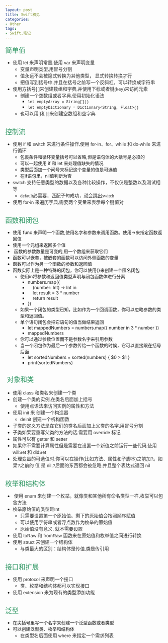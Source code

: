 ```yaml
---
layout: post
title: Swift初见
categories:
- Other
tags:
- Swift,笔记
---
```


<?xml version="1.0" encoding="UTF-8" standalone="no"?>
<!DOCTYPE html PUBLIC "-//W3C//DTD XHTML 1.0 Transitional//EN" "http://www.w3.org/TR/xhtml1/DTD/xhtml1-transitional.dtd">
<html><head><meta http-equiv="Content-Type" content="text/html; charset=UTF-8"/><meta name="exporter-version" content="Evernote Mac 6.0.11 (451580)"/><meta name="altitude" content="26"/><meta name="author" content="tanysang@gmail.com"/><meta name="created" content="2015-06-15 13:08:58 +0000"/><meta name="latitude" content="31.82883374445984"/><meta name="longitude" content="117.3008767925865"/><meta name="source" content="desktop.mac"/><meta name="updated" content="2015-06-17 03:44:59 +0000"/><title>Swift初见</title></head><body>
<div><span style="font-size: 16.000000pt; font-family: '宋体'; color: rgb(20.000000%, 60.000000%, 40.000000%)">简单值</span><br/></div>
<ul>
<li><span style="font-size: 11.000000pt; font-family: '宋体'; color: rgb(20.000000%, 20.000000%, 20.000000%)">使用</span> <span style="font-size: 11.000000pt; font-family: 'Helvetica'; color: rgb(20.000000%, 20.000000%, 20.000000%)">let</span> <span style="font-size: 11.000000pt; font-family: '宋体'; color: rgb(20.000000%, 20.000000%, 20.000000%)">来声明常量,使用</span> <span style="font-size: 11.000000pt; font-family: 'Helvetica'; color: rgb(20.000000%, 20.000000%, 20.000000%)">var</span> <span style="font-size: 11.000000pt; font-family: '宋体'; color: rgb(20.000000%, 20.000000%, 20.000000%)">来声明变量</span></li>
<li style="display:inline;list-style:none;">
<ul>
<li><span style="font-size: 11.000000pt; font-family: '宋体'; color: rgb(20.000000%, 20.000000%, 20.000000%)">变量声明类型,用冒号分割</span></li>
<li><span style="color: rgb(51, 51, 51);"><span style="font-size: 11pt;"><span style="font-family: 宋体;">值永远不会被隐式转换为其他类型</span></span></span>， <span style="font-size: 11.000000pt; font-family: '宋体'; color: rgb(20.000000%, 20.000000%, 20.000000%)">显式转换转换才行</span></li>
<li><span style="font-size: 11.000000pt; font-family: '宋体'; color: rgb(20.000000%, 20.000000%, 20.000000%)">把值写到括号中,并且在括号之前写一个反斜杠，可以转换成字符串</span></li>
</ul>
</li>
<li><span style="font-size: 11.000000pt; font-family: '宋体'; color: rgb(20.000000%, 20.000000%, 20.000000%)">使用方括号</span><span style="font-size: 11.000000pt; font-family: 'Helvetica'; color: rgb(20.000000%, 20.000000%, 20.000000%)">[ ]</span><span style="font-size: 11.000000pt; font-family: '宋体'; color: rgb(20.000000%, 20.000000%, 20.000000%)">来创建数组和字典,并使用下标或者键(</span><span style="font-size: 11.000000pt; font-family: 'Helvetica'; color: rgb(20.000000%, 20.000000%, 20.000000%)">key</span><span style="font-size: 11.000000pt; font-family: '宋体'; color: rgb(20.000000%, 20.000000%, 20.000000%)">)来访问元素</span></li>
<li style="display:inline;list-style:none;">
<ul>
<li><span style="font-size: 11.000000pt; font-family: '宋体'; color: rgb(20.000000%, 20.000000%, 20.000000%); background-color: rgb(100.000000%, 100.000000%, 100.000000%)">创建一个空数组或者字典,使用初始化语法</span></li>
<li style="display:inline;list-style:none;">
<ul>
<li><span style="font-size: 9.000000pt; font-family: 'Courier New'">let emptyArray = String[]()</span></li>
<li><span style="font-size: 9.000000pt; font-family: 'Courier New'">let emptyDictionary = Dictionary&lt;String, Float&gt;()</span><br/></li>
</ul>
</li>
<li>也<span style="font-size: 11.000000pt; font-family: '宋体'; color: rgb(20.000000%, 20.000000%, 20.000000%)">可以用</span><span style="font-size: 11.000000pt; font-family: 'Helvetica'; color: rgb(20.000000%, 20.000000%, 20.000000%)">[]</span><span style="font-size: 11.000000pt; font-family: '宋体'; color: rgb(20.000000%, 20.000000%, 20.000000%)">和</span><span style="font-size: 11.000000pt; font-family: 'Helvetica'; color: rgb(20.000000%, 20.000000%, 20.000000%)">[:]</span><span style="font-size: 11.000000pt; font-family: '宋体'; color: rgb(20.000000%, 20.000000%, 20.000000%)">来创建空数组和空字典</span></li>
</ul>
</li>
</ul>
<div><br/></div>
<div><span style="font-size: 16.000000pt; font-family: '宋体'; color: rgb(20.000000%, 60.000000%, 40.000000%)">控制流</span></div>
<ul>
<li><span style="font-size: 11.000000pt; font-family: '宋体'; color: rgb(20.000000%, 20.000000%, 20.000000%)">使用</span> <span style="font-size: 11.000000pt; font-family: 'Helvetica'; color: rgb(20.000000%, 20.000000%, 20.000000%)">if</span> <span style="font-size: 11.000000pt; font-family: '宋体'; color: rgb(20.000000%, 20.000000%, 20.000000%)">和</span> <span style="font-size: 11.000000pt; font-family: 'Helvetica'; color: rgb(20.000000%, 20.000000%, 20.000000%)">switch</span> <span style="font-size: 11.000000pt; font-family: '宋体'; color: rgb(20.000000%, 20.000000%, 20.000000%)">来进行条件操作,使用</span> <span style="font-size: 11.000000pt; font-family: 'Helvetica'; color: rgb(20.000000%, 20.000000%, 20.000000%)">for-in</span><span style="font-size: 11.000000pt; font-family: '宋体'; color: rgb(20.000000%, 20.000000%, 20.000000%)">、</span><span style="font-size: 11.000000pt; font-family: 'Helvetica'; color: rgb(20.000000%, 20.000000%, 20.000000%)">for</span><span style="font-size: 11.000000pt; font-family: '宋体'; color: rgb(20.000000%, 20.000000%, 20.000000%)">、</span><span style="font-size: 11.000000pt; font-family: 'Helvetica'; color: rgb(20.000000%, 20.000000%, 20.000000%)">while</span> <span style="font-size: 11.000000pt; font-family: '宋体'; color: rgb(20.000000%, 20.000000%, 20.000000%)">和</span> <span style="font-size: 11.000000pt; font-family: 'Helvetica'; color: rgb(20.000000%, 20.000000%, 20.000000%)">do-while</span> <span style="font-size: 11.000000pt; font-family: '宋体'; color: rgb(20.000000%, 20.000000%, 20.000000%)">来进行循环</span></li>
<li style="display:inline;list-style:none;">
<ul>
<li>包裹条件和循环变量括号可以省略,但是语句体的大括号是必须的</li>
<li>可以一起使用 if 和 let 来处理值缺失的情况</li>
<li>类型后面加一个问号来标记这个变量的值是可选值</li>
<li>在if语句里，nil值判断为否</li>
</ul>
</li>
<li><span style="font-size: 11.000000pt; font-family: 'Helvetica'; color: rgb(20.000000%, 20.000000%, 20.000000%)">switch</span> <span style="font-size: 11.000000pt; font-family: '宋体'; color: rgb(20.000000%, 20.000000%, 20.000000%)">支持任意类型的数据以及各种比较操作，不仅仅是整数以及测试相等</span></li>
<li style="display:inline;list-style:none;">
<ul>
<li><span style="font-size: 11pt;"><span style="font-family: 宋体;"><span style="color: rgb(51, 51, 51);">default必需要，匹配子句成功，就会跳出switch</span></span></span></li>
</ul>
</li>
<li><span style="font-size: 11.000000pt; font-family: '宋体'; color: rgb(20.000000%, 20.000000%, 20.000000%)">使用</span> <span style="font-size: 11.000000pt; font-family: 'Helvetica'; color: rgb(20.000000%, 20.000000%, 20.000000%)">for-in</span> <span style="font-size: 11.000000pt; font-family: '宋体'; color: rgb(20.000000%, 20.000000%, 20.000000%)">来遍历字典,需要两个变量来表示每个键值对</span></li>
</ul>
<div><br/></div>
<div><span style="font-size: 16pt;"><span style="font-family: 宋体;"><span style="color: rgb(51, 153, 102);">函数和闭包</span></span></span></div>
<ul>
<li>使用 func 来声明一个函数,使用名字和参数来调用函数。使用-&gt;来指定函数返回值</li>
<li>使用一个元组来返回多个值</li>
<li> 函数的参数数量是可变的,用一个数组来获取它们</li>
<li>函数可以嵌套，被嵌套的函数可以访问外侧函数的变量</li>
<li>函数可以作为另一个函数的参数和返回值</li>
<li>函数实际上是一种特殊的闭包，你可以使用{}来创建一个匿名闭包</li>
<li style="display:inline;list-style:none;">
<ul>
<li>使用in将参数和返回值类型声明与闭包函数体进行分离</li>
<li style="display:inline;list-style:none;">
<ul>
<li>numbers.map({</li>
<li>    (number: Int) -&gt; Int in</li>
<li>    let result = 3 * number</li>
<li>    return result</li>
<li>})</li>
</ul>
</li>
<li>如果一个闭包的类型已知，比如作为一个回调函数，你可以忽略参数的类型和返回值。</li>
<li>单个语句闭包会把它语句的值当做结果返回</li>
<li style="display:inline;list-style:none;">
<ul>
<li>let mappedNumbers = numbers.map({ number in 3 * number })</li>
<li>mappedNumbers</li>
</ul>
</li>
<li>你可以通过参数位置而不是参数名字来引用参数</li>
<li>当一个闭包作为最后一个参数传给一个函数的时候，它可以直接跟在括号后面</li>
<li style="display:inline;list-style:none;">
<ul>
<li>let sortedNumbers = sorted(numbers) { $0 &gt; $1 }</li>
<li>print(sortedNumbers)</li>
</ul>
</li>
</ul>
</li>
</ul>
<div><br/></div>
<div><span style="font-size: 16pt;"><span style="font-family: 宋体;"><span style="color: rgb(51, 153, 102);"> </span></span></span><span style="color: rgb(51, 153, 102); font-family: 宋体; font-size: 16pt; line-height: 1.45;">对象和类</span></div>
<ul>
<li>使<span style="font-size: 11.000000pt; font-family: '宋体'; color: rgb(20.000000%, 20.000000%, 20.000000%)">用</span> <span style="font-size: 11.000000pt; font-family: 'Helvetica'; color: rgb(20.000000%, 20.000000%, 20.000000%)">class</span> <span style="font-size: 11.000000pt; font-family: '宋体'; color: rgb(20.000000%, 20.000000%, 20.000000%)">和类名来创建一个类</span></li>
<li><span style="font-size: 11.000000pt; font-family: '宋体'; color: rgb(20.000000%, 20.000000%, 20.000000%)">创建一个类的实例,在类名后面加上括号</span></li>
<li style="display:inline;list-style:none;">
<ul>
<li><span style="font-size: 11.000000pt; font-family: '宋体'; color: rgb(20.000000%, 20.000000%, 20.000000%)">使用点语法来访问实例的属性和方法</span></li>
</ul>
</li>
<li><span style="font-size: 11.000000pt; font-family: '宋体'; color: rgb(20.000000%, 20.000000%, 20.000000%)">使用</span> <span style="font-size: 11.000000pt; font-family: 'Helvetica'; color: rgb(20.000000%, 20.000000%, 20.000000%)">init</span> <span style="font-size: 11.000000pt; font-family: '宋体'; color: rgb(20.000000%, 20.000000%, 20.000000%)">来 创建一个构造器</span></li>
<li style="display:inline;list-style:none;">
<ul>
<li><span style="font-size: 11.000000pt; font-family: 'Helvetica'; color: rgb(20.000000%, 20.000000%, 20.000000%)">deinit</span> <span style="font-size: 11.000000pt; font-family: '宋体'; color: rgb(20.000000%, 20.000000%, 20.000000%)">创建一个析构函数</span></li>
</ul>
</li>
<li><span style="font-size: 11.000000pt; font-family: '宋体'; color: rgb(20.000000%, 20.000000%, 20.000000%)">子类的定义方法是在它们的类名后面加上父类的名字,用冒号分割</span></li>
<li><span style="font-size: 11.000000pt; font-family: '宋体'; color: rgb(20.000000%, 20.000000%, 20.000000%)">子类如果要重写父类的方法的话,需要用</span> <span style="font-size: 11.000000pt; font-family: 'Helvetica'; color: rgb(20.000000%, 20.000000%, 20.000000%)">override</span> <span style="font-size: 11.000000pt; font-family: '宋体'; color: rgb(20.000000%, 20.000000%, 20.000000%)">标记</span></li>
<li><span style="font-size: 11.000000pt; font-family: '宋体'; color: rgb(20.000000%, 20.000000%, 20.000000%)">属性可以有</span> <span style="font-size: 11.000000pt; font-family: 'Helvetica'; color: rgb(20.000000%, 20.000000%, 20.000000%)">getter</span> <span style="font-size: 11.000000pt; font-family: '宋体'; color: rgb(20.000000%, 20.000000%, 20.000000%)">和</span> <span style="font-size: 11.000000pt; font-family: 'Helvetica'; color: rgb(20.000000%, 20.000000%, 20.000000%)">setter</span></li>
<li><span style="font-size: 11.000000pt; font-family: '宋体'; color: rgb(20.000000%, 20.000000%, 20.000000%)">如果你不需要计算属性但是需要在设置一个新值之前运行一些代码,使用</span> <span style="font-size: 11.000000pt; font-family: 'Helvetica'; color: rgb(20.000000%, 20.000000%, 20.000000%)">willSet</span> <span style="font-size: 11.000000pt; font-family: '宋体'; color: rgb(20.000000%, 20.000000%, 20.000000%)">和</span> <span style="font-size: 11.000000pt; font-family: 'Helvetica'; color: rgb(20.000000%, 20.000000%, 20.000000%)">didSet</span></li>
<li><span style="font-size: 11pt;"><span style="font-family: Helvetica;"><span style="color: rgb(51, 51, 51);">处理变量的可选值时,你可以在操作(比如方法、属性和子脚本)之前加?。如果?之前的 值 是 nil,?后面的东西都会被忽略,并且整个表达式返回 nil</span></span></span></li>
</ul>
<div><br/></div>
<div><span style="font-size: 16.000000pt; font-family: '宋体'; color: rgb(20.000000%, 60.000000%, 40.000000%)">枚举和结构体</span></div>
<ul>
<li><span style="font-size: 11pt;"><span style="font-family: Helvetica;"><span style="color: rgb(51, 51, 51);"> 使用 enum 来创建一个枚举。就像类和其他所有命名类型一样,枚举可以包含方法</span></span></span></li>
<li><span style="font-size: 11pt;"><span style="font-family: Helvetica;"><span style="color: rgb(51, 51, 51);">枚举原始值的类型是Int</span></span></span></li>
<li style="display:inline;list-style:none;">
<ul>
<li><span style="font-size: 11pt;"><span style="font-family: Helvetica;"><span style="color: rgb(51, 51, 51);">只需要设置第一个原始值。剩下的原始值会按照顺序赋值</span></span></span></li>
<li><span style="font-size: 11pt;"><span style="font-family: Helvetica;"><span style="color: rgb(51, 51, 51);">可以使用字符串或者浮点数作为枚举的原始值</span></span></span></li>
<li><span style="font-size: 11pt;"><span style="font-family: Helvetica;"><span style="color: rgb(51, 51, 51);">原始值没有意义, 就不需要设置</span></span></span></li>
</ul>
</li>
<li><span style="font-size: 11pt;"><span style="font-family: Helvetica;"><span style="color: rgb(51, 51, 51);">使用 toRaw 和 fromRaw 函数来在原始值和枚举值之间进行转换</span></span></span></li>
<li><span style="font-size: 11.000000pt; font-family: '宋体'; color: rgb(20.000000%, 20.000000%, 20.000000%)">使用</span> <span style="font-size: 11.000000pt; font-family: 'Helvetica'; color: rgb(20.000000%, 20.000000%, 20.000000%)">struct</span> <span style="font-size: 11.000000pt; font-family: '宋体'; color: rgb(20.000000%, 20.000000%, 20.000000%)">来创建一个结构体</span></li>
<li style="display:inline;list-style:none;">
<ul>
<li><span style="font-size: 11pt;"><span style="font-family: 宋体;"><span style="color: rgb(51, 51, 51);">与类最大的区别：结构体是传值,类是传引用</span></span></span></li>
</ul>
</li>
</ul>
<div><br/></div>
<div><span style="font-size: 16.000000pt; font-family: '宋体'; color: rgb(20.000000%, 60.000000%, 40.000000%)">接口和扩展</span></div>
<ul>
<li><span style="font-size: 11.000000pt; font-family: '宋体'; color: rgb(20.000000%, 20.000000%, 20.000000%); background-color: rgb(100.000000%, 100.000000%, 100.000000%)">使用</span> <span style="font-size: 11.000000pt; font-family: 'Helvetica'; color: rgb(20.000000%, 20.000000%, 20.000000%); background-color: rgb(100.000000%, 100.000000%, 100.000000%)">protocol</span> <span style="font-size: 11.000000pt; font-family: '宋体'; color: rgb(20.000000%, 20.000000%, 20.000000%); background-color: rgb(100.000000%, 100.000000%, 100.000000%)">来声明一个接口</span></li>
<li style="display:inline;list-style:none;">
<ul>
<li><span style="font-size: 11pt;"><span style="font-family: 宋体;"><span style="background-color: rgb(255, 255, 255);"><span style="color: rgb(51, 51, 51);">类、枚举和结构体都可以实现接口</span></span></span></span></li>
</ul>
</li>
<li><span style="font-size: 11.000000pt; font-family: '宋体'; color: rgb(20.000000%, 20.000000%, 20.000000%)">使用</span> <span style="font-size: 11.000000pt; font-family: 'Helvetica'; color: rgb(20.000000%, 20.000000%, 20.000000%)">extension</span> <span style="font-size: 11.000000pt; font-family: '宋体'; color: rgb(20.000000%, 20.000000%, 20.000000%)">来为现有的类型添加功能</span></li>
</ul>
<div><br/></div>
<div><span style="font-size: 16.000000pt; font-family: '宋体'; color: rgb(20.000000%, 60.000000%, 40.000000%)">泛型</span></div>
<ul>
<li>在尖括号里写一个名字来创建一个泛型函数或者类型</li>
<li>可以创建泛型类、枚举和结构体</li>
<li style="display:inline;list-style:none;">
<ul>
<li><span style="font-size: 11.000000pt; font-family: '宋体'; color: rgb(20.000000%, 20.000000%, 20.000000%)">在类型名后面使用</span> <span style="font-size: 11.000000pt; font-family: 'Helvetica'; color: rgb(20.000000%, 20.000000%, 20.000000%)">where</span> <span style="font-size: 11.000000pt; font-family: '宋体'; color: rgb(20.000000%, 20.000000%, 20.000000%)">来指定一个需求列表</span><br/>
<br/></li>
</ul>
</li>
</ul>
</body></html>